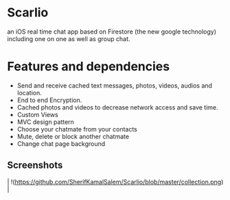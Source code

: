# Scarlio
an iOS real time chat app based on Firestore (the new google technology) including one on one as well as group chat.

# Features and dependencies

- Send and receive cached text messages, photos, videos, audios and location.
- End to end Encryption.
- Cached photos and videos to decrease network access and save time.
- Custom Views
- MVC design pattern
- Choose your chatmate from your contacts
- Mute, delete or block another chatmate
- Change chat page background


## Screenshots
| !(https://github.com/SherifKamalSalem/Scarlio/blob/master/collection.png) |
